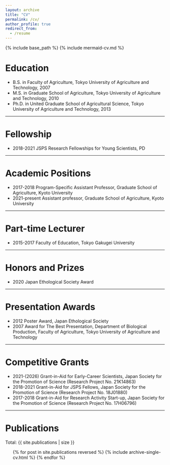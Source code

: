 ```yaml
---
layout: archive
title: "CV"
permalink: /cv/
author_profile: true
redirect_from:
  - /resume
---
```


{% include base_path %}
{% include mermaid-cv.md %}

# Education

* B.S. in Faculty of Agriculture, Tokyo University of Agriculture and Technology, 2007  
* M.S. in Graduate School of Agriculture, Tokyo University of Agriculture and Technology, 2010  
* Ph.D. in United Graduate School of Agricultural Science, Tokyo University of Agriculture and Technology, 2013

---

# Fellowship

* 2018-2021     JSPS Research Fellowships for Young Scientists, PD  

---

# Academic Positions

* 2017-2018     Program-Specific Assistant Professor, Graduate School of Agriculture, Kyoto University  
* 2021-present  Assistant professor, Graduate School of Agriculture, Kyoto University

---

# Part-time Lecturer

* 2015-2017     Faculty of Education, Tokyo Gakugei University  

---

# Honors and Prizes

* 2020     Japan Ethological Society Award  

---

# Presentation Awards

* 2012     Poster Award, Japan Ethological Society  
* 2007     Award for The Best Presentation, Department of Biological Production, Faculty of Agriculture, Tokyo University of Agriculture and Technology  

---

# Competitive Grants

* 2021-(2026) Grant-in-Aid for Early-Career Scientists, Japan Society for the Promotion of Science (Research Project No. 21K14863)
* 2018-2021   Grant-in-Aid for JSPS Fellows, Japan Society for the Promotion of Science (Research Project No. 18J01880)  
* 2017-2018   Grant-in-Aid for Research Activity Start-up, Japan Society for the Promotion of Science (Research Project No. 17H06796)

---

# Publications

Total: {{ site.publications | size }}

<ul>{% for post in site.publications reversed %}
    {% include archive-single-cv.html %}
  {% endfor %}</ul>

